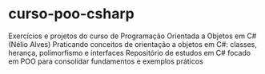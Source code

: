 # curso-poo-csharp
Exercícios e projetos do curso de Programação Orientada a Objetos em C# (Nélio Alves)  Praticando conceitos de orientação a objetos em C#: classes, herança, polimorfismo e interfaces  Repositório de estudos em C# focado em POO para consolidar fundamentos e exemplos práticos
